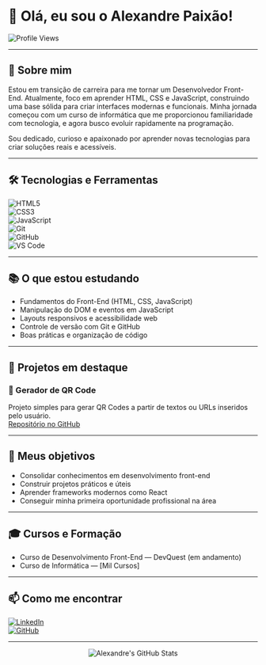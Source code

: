 # 👋 Olá, eu sou o Alexandre Paixão!

![Profile Views](https://komarev.com/ghpvc/?username=Alexandreps15&color=blue)

---

## 🚀 Sobre mim

Estou em transição de carreira para me tornar um Desenvolvedor Front-End. Atualmente, foco em aprender HTML, CSS e JavaScript, construindo uma base sólida para criar interfaces modernas e funcionais. Minha jornada começou com um curso de informática que me proporcionou familiaridade com tecnologia, e agora busco evoluir rapidamente na programação.

Sou dedicado, curioso e apaixonado por aprender novas tecnologias para criar soluções reais e acessíveis.

---

## 🛠 Tecnologias e Ferramentas

![HTML5](https://img.shields.io/badge/HTML5-E34F26?style=for-the-badge&logo=html5&logoColor=white)  
![CSS3](https://img.shields.io/badge/CSS3-1572B6?style=for-the-badge&logo=css3&logoColor=white)  
![JavaScript](https://img.shields.io/badge/JavaScript-F7DF1E?style=for-the-badge&logo=javascript&logoColor=black)  
![Git](https://img.shields.io/badge/Git-F05032?style=for-the-badge&logo=git&logoColor=white)  
![GitHub](https://img.shields.io/badge/GitHub-181717?style=for-the-badge&logo=github&logoColor=white)  
![VS Code](https://img.shields.io/badge/VS_Code-007ACC?style=for-the-badge&logo=visual-studio-code&logoColor=white)

---

## 📚 O que estou estudando

- Fundamentos do Front-End (HTML, CSS, JavaScript)  
- Manipulação do DOM e eventos em JavaScript  
- Layouts responsivos e acessibilidade web  
- Controle de versão com Git e GitHub  
- Boas práticas e organização de código

---

## 📂 Projetos em destaque

### 🔳 Gerador de QR Code  
Projeto simples para gerar QR Codes a partir de textos ou URLs inseridos pelo usuário.  
[Repositório no GitHub](https://github.com/Alexandreps15/gerador-qr-code)

---

## 🎯 Meus objetivos

- Consolidar conhecimentos em desenvolvimento front-end  
- Construir projetos práticos e úteis  
- Aprender frameworks modernos como React  
- Conseguir minha primeira oportunidade profissional na área

---

## 🎓 Cursos e Formação

- Curso de Desenvolvimento Front-End — DevQuest (em andamento)  
- Curso de Informática — [Mil Cursos]

---

## 📫 Como me encontrar

[![LinkedIn](https://img.shields.io/badge/LinkedIn-0A66C2?style=for-the-badge&logo=linkedin&logoColor=white)](https://www.linkedin.com/in/alexandre-paixão-santos-42169178/)  
[![GitHub](https://img.shields.io/badge/GitHub-181717?style=for-the-badge&logo=github&logoColor=white)](https://github.com/Alexandreps15)

---

<p align="center">  
  <img src="https://github-readme-stats.vercel.app/api?username=Alexandreps15&show_icons=true&theme=radical" alt="Alexandre's GitHub Stats" />  
</p>
